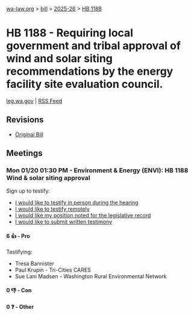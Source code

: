 [wa-law.org](/) > [bill](/bill/) > [2025-26](/bill/2025-26/) > [HB 1188](/bill/2025-26/hb/1188/)

# HB 1188 - Requiring local government and tribal approval of wind and solar siting recommendations by the energy facility site evaluation council.
[leg.wa.gov](https://app.leg.wa.gov/billsummary?BillNumber=1188&Year=2025&Initiative=false) | [RSS Feed](./rss.xml)

## Revisions
* [Original Bill](1/)

## Meetings
### Mon 01/20 01:30 PM - Environment & Energy (ENVI): HB 1188 Wind & solar siting approval
Sign up to testify:
* [I would like to testify in person during the hearing](https://app.leg.wa.gov/csi/Testifier/Add?chamber=House&mId=32488&aId=161592&caId=24862&tId=1)
* [I would like to testify remotely](https://app.leg.wa.gov/csi/Testifier/Add?chamber=House&mId=32488&aId=161592&caId=24862&tId=2)
* [I would like my position noted for the legislative record](https://app.leg.wa.gov/csi/Testifier/Add?chamber=House&mId=32488&aId=161592&caId=24862&tId=3)
* [I would like to submit written testimony](https://app.leg.wa.gov/csi/Testifier/Add?chamber=House&mId=32488&aId=161592&caId=24862&tId=4)

#### 6 👍 - Pro
Testifying:
* Tresa Bannister
* Paul Krupin - Tri-Cities CARES
* Sue Lani Madsen - Washington Rural Environmental Network

#### 0 👎 - Con

#### 0 ❓ - Other
